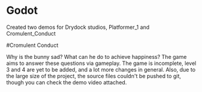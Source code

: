 # Godot

Created two demos for Drydock studios, Platformer_1 and Cromulent_Conduct

#Cromulent Conduct

Why is the bunny sad? What can he do to achieve happiness? The game aims to answer these questions via gameplay. 
The game is incomplete, level 3 and 4 are yet to be added, and a lot more changes in general. 
Also, due to the large size of the project, the source files couldn't be pushed to git, though you can check the demo video attached. 
